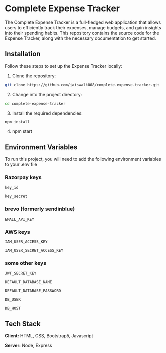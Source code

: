 
# Complete Expense Tracker

The Complete Expense Tracker is a full-fledged web application that allows users to efficiently track their expenses, manage budgets, and gain insights into their spending habits. This repository contains the source code for the Expense Tracker, along with the necessary documentation to get started.

## Installation

Follow these steps to set up the Expense Tracker locally:

1. Clone the repository:
```bash
git clone https://github.com/jaiswalk008/complete-expense-tracker.git
```
2. Change into the project directory:
```bash
cd complete-expense-tracker
```
3. Install the required dependencies:
```bash
npm install
```
4. npm start

## Environment Variables

To run this project, you will need to add the following environment variables to your .env file

### Razorpay keys
`key_id`

`key_secret`

### brevo (formerly sendinblue)
`EMAIL_API_KEY`

### AWS keys
`IAM_USER_ACCESS_KEY`

`IAM_USER_SECRET_ACCESS_KEY`

### some other keys
`JWT_SECRET_KEY`

`DEFAULT_DATABASE_NAME`

`DEFAULT_DATABASE_PASSWORD`

`DB_USER`

`DB_HOST`
## Tech Stack

**Client:** HTML, CSS, Bootstrap5, Javascript 

**Server:** Node, Express


